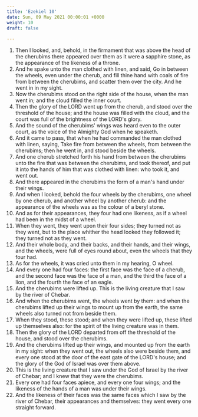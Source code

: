 ```yaml
---
title: 'Ezekiel 10'
date: Sun, 09 May 2021 00:00:01 +0000
weight: 10
draft: false
  
---
```


1. Then I looked, and, behold, in the firmament that was above the head of the cherubims there appeared over them as it were a sapphire stone, as the appearance of the likeness of a throne.
2. And he spake unto the man clothed with linen, and said, Go in between the wheels, even under the cherub, and fill thine hand with coals of fire from between the cherubims, and scatter them over the city. And he went in in my sight.
3. Now the cherubims stood on the right side of the house, when the man went in; and the cloud filled the inner court.
4. Then the glory of the LORD went up from the cherub, and stood over the threshold of the house; and the house was filled with the cloud, and the court was full of the brightness of the LORD's glory.
5. And the sound of the cherubims' wings was heard even to the outer court, as the voice of the Almighty God when he speaketh.
6. And it came to pass, that when he had commanded the man clothed with linen, saying, Take fire from between the wheels, from between the cherubims; then he went in, and stood beside the wheels.
7. And one cherub stretched forth his hand from between the cherubims unto the fire that was between the cherubims, and took thereof, and put it into the hands of him that was clothed with linen: who took it, and went out.
8. And there appeared in the cherubims the form of a man's hand under their wings.
9. And when I looked, behold the four wheels by the cherubims, one wheel by one cherub, and another wheel by another cherub: and the appearance of the wheels was as the colour of a beryl stone.
10. And as for their appearances, they four had one likeness, as if a wheel had been in the midst of a wheel.
11. When they went, they went upon their four sides; they turned not as they went, but to the place whither the head looked they followed it; they turned not as they went.
12. And their whole body, and their backs, and their hands, and their wings, and the wheels, were full of eyes round about, even the wheels that they four had.
13. As for the wheels, it was cried unto them in my hearing, O wheel.
14. And every one had four faces: the first face was the face of a cherub, and the second face was the face of a man, and the third the face of a lion, and the fourth the face of an eagle.
15. And the cherubims were lifted up. This is the living creature that I saw by the river of Chebar.
16. And when the cherubims went, the wheels went by them: and when the cherubims lifted up their wings to mount up from the earth, the same wheels also turned not from beside them.
17. When they stood, these stood; and when they were lifted up, these lifted up themselves also: for the spirit of the living creature was in them.
18. Then the glory of the LORD departed from off the threshold of the house, and stood over the cherubims.
19. And the cherubims lifted up their wings, and mounted up from the earth in my sight: when they went out, the wheels also were beside them, and every one stood at the door of the east gate of the LORD's house; and the glory of the God of Israel was over them above.
20. This is the living creature that I saw under the God of Israel by the river of Chebar; and I knew that they were the cherubims.
21. Every one had four faces apiece, and every one four wings; and the likeness of the hands of a man was under their wings.
22. And the likeness of their faces was the same faces which I saw by the river of Chebar, their appearances and themselves: they went every one straight forward.
